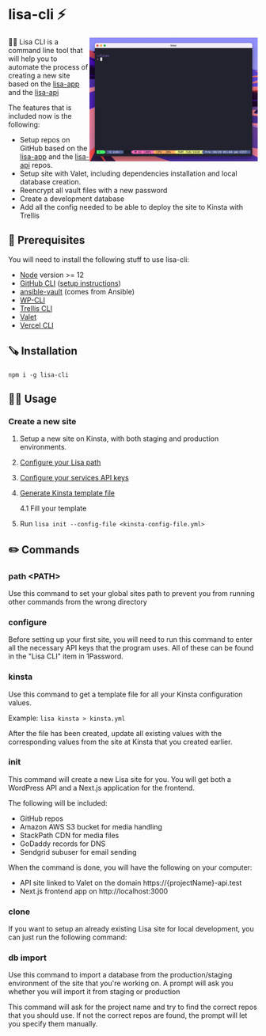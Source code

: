 # lisa-cli ⚡️
<img align="right" src="./docs/assets/lisa-init.gif"  height="250" />

💁‍♀️ Lisa CLI is a command line tool that will help you to automate the process of creating a new site based on the [lisa-app](https://github.com/triggerfishab/lisa-app) and the [lisa-api](https://github.com/triggerfishab/lisa-api)

The features that is included now is the following:
* Setup repos on GitHub based on the [lisa-app](https://github.com/triggerfishab/lisa-app) and the [lisa-api](https://github.com/triggerfishab/lisa-api) repos.
* Setup site with Valet, including dependencies installation and local database creation.
* Reencrypt all vault files with a new password
* Create a development database
* Add all the config needed to be able to deploy the site to Kinsta with Trellis

## 🔧 Prerequisites
You will need to install the following stuff to use lisa-cli:
* [Node](https://nodejs.org/en/) version >= 12
* [GitHub CLI](https://github.com/cli/cli) ([setup instructions](https://cli.github.com/manual/))
* [ansible-vault](https://docs.ansible.com/ansible/2.9/user_guide/vault.html) (comes from Ansible)
* [WP-CLI](https://wp-cli.org/)
* [Trellis CLI](https://github.com/roots/trellis-cli)
* [Valet](https://laravel.com/docs/8.x/valet)
* [Vercel CLI](https://vercel.com/cli)

## 🪚 Installation
```npm i -g lisa-cli```

## 🏃‍♂️ Usage
### Create a new site

1. Setup a new site on Kinsta, with both staging and production environments.
2. [Configure your Lisa path](path2)
3. [Configure your services API keys](configure)
4. [Generate Kinsta template file](kinsta)

	4.1 Fill your template
5. Run `lisa init --config-file <kinsta-config-file.yml>`

## ✏️ Commands

### path \<PATH\>
Use this command to set your global sites path to prevent you from running other commands from the wrong directory

### configure
Before setting up your first site, you will need to run this command to enter all the necessary API keys that the program uses. All of these can be found in the "Lisa CLI" item in 1Password.

### kinsta
Use this command to get a template file for all your Kinsta configuration values.

Example: `lisa kinsta > kinsta.yml`

After the file has been created, update all existing values with the corresponding values from the site at Kinsta that you created earlier.

### init
This command will create a new Lisa site for you. You will get both a WordPress API and a Next.js application for the frontend.

The following will be included:
* GitHub repos
* Amazon AWS S3 bucket for media handling
* StackPath CDN for media files
* GoDaddy records for DNS
* Sendgrid subuser for email sending

When the command is done, you will have the following on your computer:
* API site linked to Valet on the domain https://{projectName}-api.test
* Next.js frontend app on http://localhost:3000

### clone
If you want to setup an already existing Lisa site for local development, you can just run the following command:

### db import
Use this command to import a database from the production/staging environment of the site that you're working on. A prompt will ask you whether you will import it from staging or production

This command will ask for the project name and try to find the correct repos that you should use. If not the correct repos are found, the prompt will let you specify them manually.
